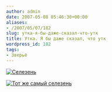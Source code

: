 ```yaml
---
author: admin
date: 2007-05-08 05:46:30+00:00
aliases:
- /2007/05/07/182
slug: утка-я-бы-даже-сказал-что-утк
title: Утка. Я бы даже сказал, что утк
wordpress_id: 182
tags:
- Зверьё
---
```


[![Селезень](/2007/05/duck.thumbnail.jpg)](/2007/05/duck.jpg)

[![Тот же самый селезень](/2007/05/duck2.thumbnail.jpg)](/2007/05/duck2.jpg)
